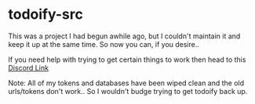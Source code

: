 # todoify-src

This was a project I had begun awhile ago, but I couldn't maintain it and keep it up at the same time. So now you can, if you desire..

If you need help with trying to get certain things to work then head to this [Discord Link](https://discord.gg/y7hA2eMyRx)

Note: All of my tokens and databases have been wiped clean and the old urls/tokens don't work.. So I wouldn't budge trying to get todoify back up.
